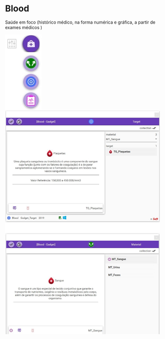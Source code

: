 # Blood
Saúde em foco (histórico médico, na forma numérica e gráfica, a partir de exames médicos )

![](Docs/media/BloodLauncher.jpg)
![](Docs/media/BloodGadgetTarget.jpg)
![](Docs/media/BloodGadgetMaterial.jpg)
